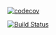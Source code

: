 [![codecov](https://codecov.io/gh/DinisKhusaenov/JavaKotlin1/branch/2k-164/graph/badge.svg?token=EPUZHZVSZG)](https://codecov.io/gh/DinisKhusaenov/JavaKotlin1)

[![Build Status](https://app.travis-ci.com/DinisKhusaenov/JavaKotlin1.svg?branch=2k-164)](https://app.travis-ci.com/DinisKhusaenov/JavaKotlin1)
